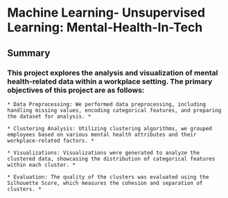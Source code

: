 # Machine Learning- Unsupervised Learning: Mental-Health-In-Tech

## Summary

### This project explores the analysis and visualization of mental health-related data within a workplace setting. The primary objectives of this project are as follows:

    * Data Preprocessing: We performed data preprocessing, including handling missing values, encoding categorical features, and preparing the dataset for analysis. *

    * Clustering Analysis: Utilizing clustering algorithms, we grouped employees based on various mental health attributes and their workplace-related factors. *

    * Visualizations: Visualizations were generated to analyze the clustered data, showcasing the distribution of categorical features within each cluster. *

    * Evaluation: The quality of the clusters was evaluated using the Silhouette Score, which measures the cohesion and separation of clusters. *
